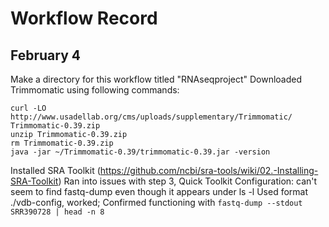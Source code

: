 # Workflow Record
## February 4
Make a directory for this workflow titled "RNAseqproject"
Downloaded Trimmomatic using following commands: 
``` 
curl -LO http://www.usadellab.org/cms/uploads/supplementary/Trimmomatic/
Trimmomatic-0.39.zip 
unzip Trimmomatic-0.39.zip 
rm Trimmomatic-0.39.zip
java -jar ~/Trimmomatic-0.39/trimmomatic-0.39.jar -version
```
Installed SRA Toolkit (https://github.com/ncbi/sra-tools/wiki/02.-Installing-SRA-Toolkit) 
Ran into issues with step 3, Quick Toolkit Configuration: can't seem to find fastq-dump even though it appears under ls -l
Used format ./vdb-config, worked; Confirmed functioning with 
```fastq-dump --stdout SRR390728 | head -n 8```

